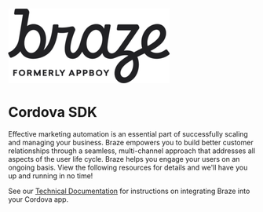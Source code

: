 ![Braze Logo](https://github.com/Appboy/appboy-cordova-sdk/blob/master/braze-logo.png)

# Cordova SDK

Effective marketing automation is an essential part of successfully scaling and managing your business. Braze empowers you to build better customer relationships through a seamless, multi-channel approach that addresses all aspects of the user life cycle. Braze helps you engage your users on an ongoing basis. View the following resources for details and we'll have you up and running in no time!

See our [Technical Documentation](http://documentation.braze.com "Braze Technical Documentation") for instructions on integrating Braze into your Cordova app.
